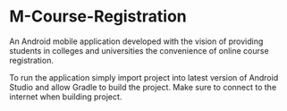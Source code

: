 # M-Course-Registration
An Android mobile application developed with the vision of providing students in colleges and universities the convenience of online course registration.

To run the application simply import project into latest version of Android Studio and allow Gradle to build the project. Make sure to connect to the internet when building project.
